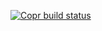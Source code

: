 [![Copr build status](https://copr.fedorainfracloud.org/coprs/tmsp/libcamera/package/libcamera/status_image/last_build.png)](https://copr.fedorainfracloud.org/coprs/tmsp/libcamera/package/libcamera/)
